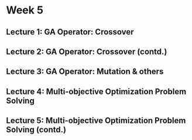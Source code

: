 # Week 5

## Lecture 1: GA Operator: Crossover

## Lecture 2: GA Operator: Crossover (contd.)

## Lecture 3: GA Operator: Mutation & others

## Lecture 4: Multi-objective Optimization Problem Solving

## Lecture 5: Multi-objective Optimization Problem Solving (contd.)
